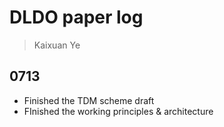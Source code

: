 # DLDO paper log
> Kaixuan Ye
## 0713
* Finished the TDM scheme draft 
* FInished the working principles & architecture
